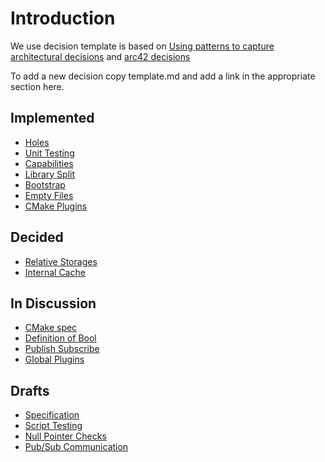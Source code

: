 # Introduction

We use decision template is based on
[Using patterns to capture architectural decisions](http://www.cs.rug.nl/~paris/papers/IEEESW07.pdf)
and [arc42 decisions](http://confluence.arc42.org/display/templateEN/9.+Design+Decisions)

To add a new decision copy template.md and add a link in the appropriate
section here.

## Implemented

- [Holes](holes.md)
- [Unit Testing](unit_testing.md)
- [Capabilities](capabilities.md)
- [Library Split](library_split.md)
- [Bootstrap](bootstrap.md)
- [Empty Files](empty_files.md)
- [CMake Plugins](cmake_plugins.md)

## Decided

- [Relative Storages](relative.md)
- [Internal Cache](internal_cache.md)

## In Discussion

- [CMake spec](cmake_spec.md)
- [Definition of Bool](bool.md)
- [Publish Subscribe](pubsub.md)
- [Global Plugins](global_plugins.md)

## Drafts

- [Specification](specification.md)
- [Script Testing](script_testing.md)
- [Null Pointer Checks](null_pointer_checks.md)
- [Pub/Sub Communication](pubsub.md)
